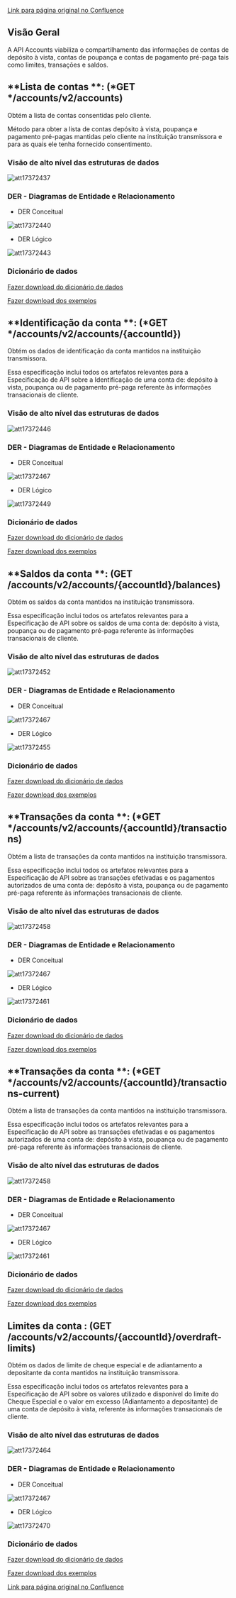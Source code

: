 [Link para página original no Confluence](https://openfinancebrasil.atlassian.net/wiki/spaces/OF/pages/17372398)

## **Visão Geral**

A API Accounts viabiliza o compartilhamento das informações de contas de depósito à vista, contas de poupança e contas de pagamento pré-paga tais como limites, transações e saldos.

## **Lista de contas **: (*GET */accounts/v2/accounts)

Obtém a lista de contas consentidas pelo cliente.

Método para obter a lista de contas depósito à vista, poupança e pagamento pré-pagas mantidas pelo cliente na instituição transmissora e para as quais ele tenha fornecido consentimento.

### Visão de alto nível das estruturas de dados
![att17372437](Informa%c3%a7%c3%b5es%20Gerais%20-%20Contas%20-%20v2.0.0/attachments/TLD_Accounts_List-3ae2ea95.png)
### DER - Diagramas de Entidade e Relacionamento

- DER Conceitual

![att17372440](Informa%c3%a7%c3%b5es%20Gerais%20-%20Contas%20-%20v2.0.0/attachments/DER_Lista_Accounts-ad24ecda.png)

- DER Lógico

![att17372443](Informa%c3%a7%c3%b5es%20Gerais%20-%20Contas%20-%20v2.0.0/attachments/DER_Accounts_List-e1f46aff.png)

### Dicionário de dados

[Fazer download do dicionário de dados](https://openbanking-brasil.github.io/openapi/dictionary/accountsGetAccounts_v2.csv)

[Fazer download dos exemplos](https://openbankingbrasil.atlassian.net/wiki/download/attachments/1671640/examples_accounts_list.csv?version=1&amp;modificationDate=1630936212313&amp;cacheVersion=1&amp;api=v2&amp;download=true)

## **Identificação da conta **: (*GET */accounts/v2/accounts/{accountId})

Obtém os dados de identificação da conta mantidos na instituição transmissora.

Essa especificação inclui todos os artefatos relevantes para a Especificação de API sobre a Identificação de uma conta de: depósito à vista, poupança ou de pagamento pré-paga referente às informações transacionais de cliente.

### Visão de alto nível das estruturas de dados
![att17372446](Informa%c3%a7%c3%b5es%20Gerais%20-%20Contas%20-%20v2.0.0/attachments/TLD_Accounts_Identification-0eff3ae2.png)
### DER - Diagramas de Entidade e Relacionamento

- DER Conceitual

![att17372467](Informa%c3%a7%c3%b5es%20Gerais%20-%20Contas%20-%20v2.0.0/attachments/DER_Accounts-938055b7.png)

- DER Lógico

![att17372449](Informa%c3%a7%c3%b5es%20Gerais%20-%20Contas%20-%20v2.0.0/attachments/DER_Accounts_Identification-0f670ea1.png)
### Dicionário de dados

[Fazer download do dicionário de dados](https://openbanking-brasil.github.io/openapi/dictionary/accountsGetAccountsAccountId_v2.csv)

[Fazer download dos exemplos](https://openbankingbrasil.atlassian.net/wiki/download/attachments/1671640/examples_accounts_identification.csv?version=1&amp;modificationDate=1630936259633&amp;cacheVersion=1&amp;api=v2&amp;download=true)

## **Saldos da conta **: (GET /accounts/v2/accounts/{accountId}/balances)

Obtém os saldos da conta mantidos na instituição transmissora.

Essa especificação inclui todos os artefatos relevantes para a Especificação de API sobre os saldos de uma conta de: depósito à vista, poupança ou de pagamento pré-paga referente às informações transacionais de cliente.

### Visão de alto nível das estruturas de dados
![att17372452](Informa%c3%a7%c3%b5es%20Gerais%20-%20Contas%20-%20v2.0.0/attachments/TLD_Accounts_Balances-8e5025a9.png)
### DER - Diagramas de Entidade e Relacionamento

- DER Conceitual

![att17372467](Informa%c3%a7%c3%b5es%20Gerais%20-%20Contas%20-%20v2.0.0/attachments/DER_Accounts-938055b7.png)

- DER Lógico

![att17372455](Informa%c3%a7%c3%b5es%20Gerais%20-%20Contas%20-%20v2.0.0/attachments/DER_Accounts_Balances-a5644351.png)

### Dicionário de dados

[Fazer download do dicionário de dados](https://openbanking-brasil.github.io/openapi/dictionary/accountsGetAccountsAccountIdBalances_v2.csv)

[Fazer download dos exemplos](https://openbankingbrasil.atlassian.net/wiki/download/attachments/1671640/examples_accounts_balances.csv?version=1&amp;modificationDate=1630936301262&amp;cacheVersion=1&amp;api=v2&amp;download=true)

## **Transações da conta **: (*GET */accounts/v2/accounts/{accountId}/transactions)

Obtém a lista de transações da conta mantidos na instituição transmissora.

Essa especificação inclui todos os artefatos relevantes para a Especificação de API sobre as transações efetivadas e os pagamentos autorizados de uma conta de: depósito à vista, poupança ou de pagamento pré-paga referente às informações transacionais de cliente.

### Visão de alto nível das estruturas de dados
![att17372458](Informa%c3%a7%c3%b5es%20Gerais%20-%20Contas%20-%20v2.0.0/attachments/TLD_Accounts_Transactions-21d19863.png)
### DER - Diagramas de Entidade e Relacionamento

- DER Conceitual

![att17372467](Informa%c3%a7%c3%b5es%20Gerais%20-%20Contas%20-%20v2.0.0/attachments/DER_Accounts-938055b7.png)

- DER Lógico

![att17372461](Informa%c3%a7%c3%b5es%20Gerais%20-%20Contas%20-%20v2.0.0/attachments/DER_Accounts_Transactions-3f393c02.png)

### Dicionário de dados

[Fazer download do dicionário de dados](https://openbanking-brasil.github.io/openapi/dictionary/accountsGetAccountsAccountIdTransactions_v2.csv)

[Fazer download dos exemplos](https://openbanking-brasil.github.io/areadesenvolvedor/dictionary/example/examples_accounts_transactions.csv)

## **Transações da conta **: (*GET */accounts/v2/accounts/{accountId}/transactions-current)

Obtém a lista de transações da conta mantidos na instituição transmissora.

Essa especificação inclui todos os artefatos relevantes para a Especificação de API sobre as transações efetivadas e os pagamentos autorizados de uma conta de: depósito à vista, poupança ou de pagamento pré-paga referente às informações transacionais de cliente.

### Visão de alto nível das estruturas de dados
![att17372458](Informa%c3%a7%c3%b5es%20Gerais%20-%20Contas%20-%20v2.0.0/attachments/TLD_Accounts_Transactions-21d19863.png)
### DER - Diagramas de Entidade e Relacionamento

- DER Conceitual

![att17372467](Informa%c3%a7%c3%b5es%20Gerais%20-%20Contas%20-%20v2.0.0/attachments/DER_Accounts-938055b7.png)

- DER Lógico

![att17372461](Informa%c3%a7%c3%b5es%20Gerais%20-%20Contas%20-%20v2.0.0/attachments/DER_Accounts_Transactions-3f393c02.png)

### Dicionário de dados

[Fazer download do dicionário de dados](https://openbanking-brasil.github.io/openapi/dictionary/accountsGetAccountsAccountIdTransactionsCurrent_v2.csv)

[Fazer download dos exemplos](https://openbanking-brasil.github.io/areadesenvolvedor/dictionary/example/examples_accounts_transactions.csv)

## **Limites da conta** : (GET /accounts/v2/accounts/{accountId}/overdraft-limits)

Obtém os dados de limite de cheque especial e de adiantamento a depositante da conta mantidos na instituição transmissora.

Essa especificação inclui todos os artefatos relevantes para a Especificação de API sobre os valores utilizado e disponível do limite do Cheque Especial e o valor em excesso (Adiantamento a depositante) de uma conta de depósito à vista, referente às informações transacionais de cliente.

### Visão de alto nível das estruturas de dados
![att17372464](Informa%c3%a7%c3%b5es%20Gerais%20-%20Contas%20-%20v2.0.0/attachments/TLD_Accounts_OverdraftLimits-7a1d1486.png)
### DER - Diagramas de Entidade e Relacionamento

- DER Conceitual

![att17372467](Informa%c3%a7%c3%b5es%20Gerais%20-%20Contas%20-%20v2.0.0/attachments/DER_Accounts-938055b7.png)

- DER Lógico

![att17372470](Informa%c3%a7%c3%b5es%20Gerais%20-%20Contas%20-%20v2.0.0/attachments/DER_Accounts_OverdraftLimits-7278deb6.png)

### Dicionário de dados

[Fazer download do dicionário de dados](https://openbanking-brasil.github.io/openapi/dictionary/accountsGetAccountsAccountIdOverdraftLimits_v2.csv)

[Fazer download dos exemplos](https://openbankingbrasil.atlassian.net/wiki/download/attachments/1671640/examples_accounts_overdraft_limits.csv?version=1&amp;modificationDate=1630936400244&amp;cacheVersion=1&amp;api=v2&amp;download=true)

[Link para página original no Confluence](https://openfinancebrasil.atlassian.net/wiki/spaces/OF/pages/17372398)